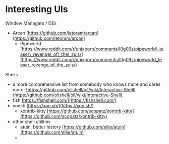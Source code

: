 # Interesting UIs

Window Managers / DEs

* Arcan [https://github.com/letoram/arcan](https://github.com/letoram/arcan)
  * Pipeworld [https://www.reddit.com/r/unixporn/comments/l0g09z/pipeworld\_teaser\_revenge\_of\_the\_zuis/](https://www.reddit.com/r/unixporn/comments/l0g09z/pipeworld_teaser_revenge_of_the_zuis/)



Shells

* a more comprehensive list from somebody who knows more and cares more: [https://github.com/oilshell/oil/wiki/Interactive-Shell](https://github.com/oilshell/oil/wiki/Interactive-Shell)
* fish [https://fishshell.com/](https://fishshell.com/)
* xonsh [https://xon.sh/](https://xon.sh/)
  * xontrib-kitty [https://github.com/scopatz/xontrib-kitty](https://github.com/scopatz/xontrib-kitty)
* other shell utilities
  * atuin, better history [https://github.com/ellie/atuin](https://github.com/ellie/atuin)
  * 



